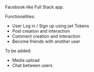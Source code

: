 Facebook-like Full Stack app.

Functionalities:
 - User Log in / Sign up using jwt Tokens
 - Post creation and interaction
 - Comment creation and interaction
 - Become friends with another user
 
To be added:
 - Media upload
 - Chat between users
